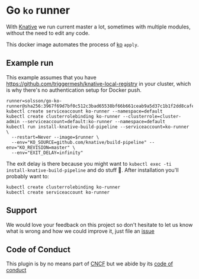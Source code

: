 # Go `ko` runner

With [Knative](https://github.com/knative/) we run current master a lot,
sometimes with multiple modules, without the need to edit any code.

This docker image automates the process of [ko](https://github.com/google/go-containerregistry/tree/master/cmd/ko) `apply`.

## Example run

This example assumes that you have https://github.com/triggermesh/knative-local-registry in your cluster,
which is why there's no authentication setup for Docker push.

```
runner=solsson/go-ko-runner@sha256:3967f69d7bf0c512c3bad65538bf66b661ceab9a5d37c1b1f2dd8cafe944142a
kubectl create serviceaccount ko-runner --namespace=default
kubectl create clusterrolebinding ko-runner --clusterrole=cluster-admin --serviceaccount=default:ko-runner --namespace=default
kubectl run install-knative-build-pipeline --serviceaccount=ko-runner \
  --restart=Never --image=$runner \
  --env="KO_SOURCE=github.com/knative/build-pipeline" --env="KO_REVISION=master" \
  --env="EXIT_DELAY=infinity"
```

The exit delay is there because you might want to `kubectl exec -ti install-knative-build-pipeline` and do stuff 🙂. After installation you'll probably want to:

```
kubectl create clusterrolebinding ko-runner
kubectl create serviceaccount ko-runner
```

## Support

We would love your feedback on this project so don't hesitate to let us know what is wrong and how we could improve it, just file an [issue](https://github.com/triggermesh/charts/issues/new)

## Code of Conduct

This plugin is by no means part of [CNCF](https://www.cncf.io/) but we abide by its [code of conduct](https://github.com/cncf/foundation/blob/master/code-of-conduct.md)
